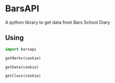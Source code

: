 # BarsAPI
A python library to get data from Bars School Diary

## Using

```py
import barsapi
```

```py
getMarks(cookie)
```

```py
getData(cookie)
```

```py
getClass(cookie)
```